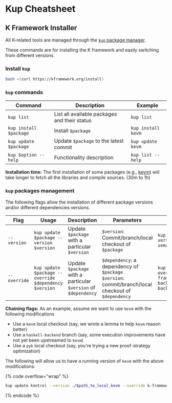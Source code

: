 # Kup Cheatsheet

## K Framework Installer

All K-related tools are managed through the [`kup` package manager](https://github.com/runtimeverification/kup).

These commands are for installing the K framework and easily switching from different versions

### **Install `kup`**

```bash
bash <(curl https://kframework.org/install)
```

### `kup` commands

<table data-full-width="true"><thead><tr><th>Command</th><th>Description</th><th>Example</th></tr></thead><tbody><tr><td><code>kup list</code></td><td> List all available packages and their status </td><td><code>kup list</code></td></tr><tr><td><code>kup install $package</code></td><td>Install <code>$package</code></td><td><code>kup install kevm</code></td></tr><tr><td><code>kup update $package</code></td><td>Update <code>$package</code> to the latest commit </td><td><code>kup update kevm</code></td></tr><tr><td><code>kup $option --help</code></td><td>Functionality description</td><td><code>kup list --help</code></td></tr></tbody></table>

**Installation time:** The first installation of some packages (e.g., [kevm](https://github.com/runtimeverification/evm-semantics)) will take longer to fetch all the libraries and compile sources. (30m to 1h)

### `kup` packages management

The following flags allow the installation of different package versions and/or different dependencies versions.

<table data-full-width="true"><thead><tr><th>Flag</th><th width="186">Usage</th><th>Description</th><th>Parameters</th><th>Example</th></tr></thead><tbody><tr><td><code>--version</code></td><td><code>kup update $package --version $version</code></td><td>Update <code>$package</code> with a particular <code>$version</code></td><td><code>$version</code>: Commit/branch/local checkout of <code>$package</code></td><td><code>kup update kevm --version ~/evm-semantics</code></td></tr><tr><td><code>--override</code></td><td><code>kup update $package --override $dependency $version</code></td><td>Update <code>$package</code> with a particular <code>$version</code> of <code>$dependency</code></td><td><code>$dependency</code>: a dependency of <code>$package</code><br><code>$version</code>: commit/branch/local checkout of <code>$dependency</code></td><td><code>kup update kevm --override k-framework/haskell-backend ~/haskell-backend</code></td></tr></tbody></table>

**Chaining flags:** As an example, assume we want to use `kevm` with the following modifications

* Use a `kevm` local checkout (say, we wrote a lemma to help `kevm` reason better)
* Use a `haskell-backend` branch (say, some execution improvements have not yet been upstreamed to `kevm`)
* Use a `pyk` local checkout (say, you're trying a new proof-strategy optimization)

The following will allow us to have a running version of `kevm` with the above modifications:

{% code overflow="wrap" %}
```bash
kup update kontrol --version ./$path_to_local_kevm --override k-framework/haskell-backend $haskell-branch pyk ./$path_to_local_pyk
```
{% endcode %}
